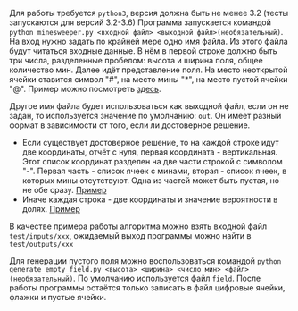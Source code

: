 Для работы требуется `python3`, версия должна быть не менее 3.2 (тесты запускаются для версий 3.2-3.6)
Программа запускается командой `python minesweeper.py <входной файл> <выходной файл>(необязательный)`.
На вход нужно задать по крайней мере одно имя файла. Из этого файла будут читаться входные данные.
В нём в первой строке должно быть три числа, разделенные пробелом: высота и ширина поля, общее количество мин.
Далее идёт представление поля. На место неоткрытой ячейки ставится символ "#", на место мины "*", на место пустой ячейки "@". Пример можно посмотреть [здесь](../test/inputs/005).

Другое имя файла будет использоваться как выходной файл, если он не задан, то используется значение по умолчанию: `out`. Он имеет 
разный формат в зависимости от того, если ли достоверное решение. 
* Если существует достоверное решение, то на каждой строке идут две координаты, отчёт с нуля, первая координата - вертикальная. Этот список координат разделен на две части строкой с символом "-".
Первая часть - список ячеек с минами, вторая - список ячеек, в которых мины отсутствуют. Одна из частей может быть пустая, но не обе сразу. [Пример](../test/outputs/005)
* Иначе каждая строка - две координаты и значение вероятности в долях. [Пример](../test/outputs/001)

В качестве примера работы алгоритма можно взять входной файл `test/inputs/xxx`, ожидаемый выход программы можно найти в `test/outputs/xxx`

Для генерации пустого поля можно воспользоваться командой `python generate_empty_field.py <высота> <ширина> <число мин> <файл>(необязательный)`.
По умолчанию используется файл `field`. После работы программы остаётся только записать в файл цифровые ячейки, флажки и пустые ячейки.
